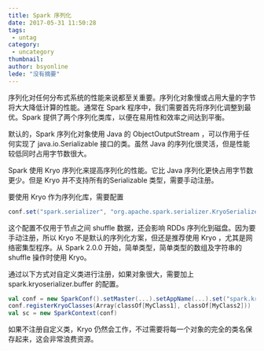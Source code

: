 ```yaml
---
title: Spark 序列化
date: 2017-05-31 11:50:28
tags:
 - untag
category: 
 - uncategory
thumbnail: 
author: bsyonline
lede: "没有摘要"
---
```


序列化对任何分布式系统的性能来说都至关重要。序列化对象慢或占用大量的字节将大大降低计算的性能。通常在 Spark 程序中，我们需要首先将序列化调整到最优。Spark 提供了两个序列化类库，以便在易用性和效率之间达到平衡。

默认的，Spark 序列化对象使用 Java 的 ObjectOutputStream ，可以作用于任何实现了 java.io.Serializable 接口的类。虽然 Java 的序列化很灵活，但是性能较低同时占用字节数很大。

Spark 使用 Kryo 序列化来提高序列化的性能。它比 Java 序列化更快占用字节数更少。但是 Kryo 并不支持所有的Serializable 类型，需要手动注册。

要使用 Kryo 作为序列化库，需要配置 

```scala
conf.set("spark.serializer", "org.apache.spark.serializer.KryoSerializer")
```

这个配置不仅用于节点之间 shuffle 数据，还会影响 RDDs 序列化到磁盘。因为要手动注册，所以 Kryo 不是默认的序列化方案，但还是推荐使用 Kryo ，尤其是网络密集型程序。从 Spark 2.0.0 开始，简单类型，简单类型的数组及字符串的 shuffle 操作时使用 Kryo。

通过以下方式对自定义类进行注册，如果对象很大，需要加上 spark.kryoserializer.buffer 的配置。

```scala
val conf = new SparkConf().setMaster(...).setAppName(...).set("spark.kryoserializer.buffer", "64m")
conf.registerKryoClasses(Array(classOf[MyClass1], classOf[MyClass2]))
val sc = new SparkContext(conf)
```

如果不注册自定义类，Kryo 仍然会工作，不过需要将每一个对象的完全的类名保存起来，这会非常浪费资源。



